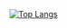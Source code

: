 <div style="width: 200px;">
<a href="https://github.com/SeuPerfilAqui/github-readme-stats">
  <img src="https://github-readme-stats.vercel.app/api/top-langs/?username=SeuPerfilAqui&langs_count=8" alt="Top Langs" />
</a>
</div>